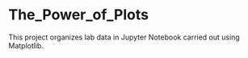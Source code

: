 # The_Power_of_Plots
This project organizes lab data in Jupyter Notebook carried out using Matplotlib.  
